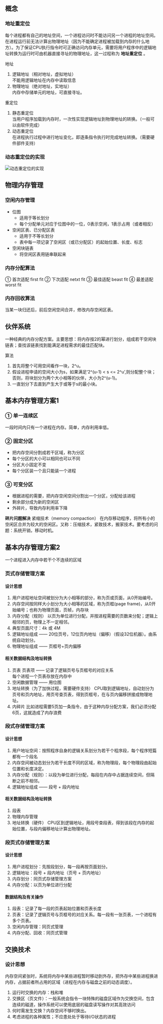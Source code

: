 ## 概念

### 地址重定位
每个进程都有自己的地址空间，一个进程访问时不能访问另一个进程的地址空间。在进程运行前无法计算出物理地址（因为不能确定进程被加载到内存的什么地方）。为了保证CPU执行指令时可正确访问内存单元，需要将用户程序中的逻辑地址转换为运行时可由机器直接寻址的物理地址，这一过程称为 **地址重定位** 。

地址
1. 逻辑地址（相对地址，虚拟地址）  
  不能用逻辑地址在内存中读取信息
2. 物理地址（绝对地址，实地址）  
  内存中存储单元的地址，可直接寻址。

重定位
1. 静态重定位  
  当用户程序加载到内存时，一次性实现逻辑地址到物理地址的转换。（一般可以由软件完成）
2. 动态重定位  
  在进程执行过程中进行地址变化，即逐条指令执行时完成地址转换。（需要硬件部件支持）

### 动态重定位的实现
![动态重定位的实现](https://img2020.cnblogs.com/blog/1062332/202012/1062332-20201213185932621-114282855.png)


## 物理内存管理

### 空闲内存管理
- 位图
  - 适用于等长划分
  - 每个分配单元对应于位图中的一位，0表示空闲，1表示占用（或者相反）
- 空闲区表、已分配区表
  - 适用于不等长划分
  - 表中每一项记录了空闲区（或已分配区）的起始位置、长度、标志
- 空闲块链表
  - 将空闲区表用链串联起来

### 内存分配算法
① 首次适配 first fit
② 下次适配 netxt fit
③ 最佳适配 beast fit
④ 最差适配 worst fit

### 内存回收算法
当某一块归还后，前后空闲空间合并，修改内存空闲区表。


## 伙伴系统
一种经典的内存分配方案。主要思想：将内存按2的幂进行划分，组成若干空闲块链表；查找该链表找到能满足进程需求的最佳匹配块。

算法
1. 首先将整个可用空间看作一块，2^u。
2. 假设进程申请的空间大小为s，如果满足‘2^(u-1) < s <= 2^u’,则分配整个块；  否则，将块划分为两个大小相等的伙伴，大小为2^(u-1)。
3. 一直划分下去直到产生大于或等于s的最小块。

## 基本内存管理方案1
### ① 单一连续区
一段时间内只有一个进程在内存。简单，内存利用率低。

### ② 固定分区
- 把内存空间分割成若干区域，称为分区
- 每个分区的大小可以相同也可以不同
- 分区大小固定不变
- 每个分区装一个且只能装一个进程

### ③ 可变分区
- 根据进程的需要，把内存空闲空间分割出一个分区，分配给该进程
- 剩余部分成为新的空闲区
- 外碎片，导致内存利用率下降

**碎片问题解决**
紧缩技术（memory compaction）
在内存移动程序，将所有小的空闲区合并为较大的空闲区。又称：压缩技术，紧致技术，搬家技术。要考虑的问题：系统开销，移动时机。


## 基本内存管理方案2
一个进程进入内存中若干个不连续的区域
### 页式存储管理方案
#### 设计思想
1. 用户进程地址空间被划分为大小相等的部分，称为页或页面，从0开始编号。
2. 内存空间按同样大小划分为大小相等的区域，称为页框(page frame)，从0开始编号；也称为物理页面，页帧，内存块
3. 内存分配（规则）
  以页为单位进行分配，并按进程需要的页数来分配；逻辑上相邻的页，物理上不一定相邻。
4. 典型页面尺寸：4k 或 4M
5. 逻辑地址组成 —— 20位页号，12位页内地址（偏移）（假设32位机器）。由系统自动划分。
6. 物理地址组成 —— 页框号+页内偏移

#### 相关数据结构及地址转换
1. 页表
页表项 —— 记录了逻辑页号与页框号的对应关系  
每个进程一个页表存放在内存中  
2. 空闲数据管理 —— 用位图
3. 地址转换（为了加快过程，需要硬件支持）
CPU取到逻辑地址，自动划分为页号和页内地址，用页号查页表，得到页框号，在与页内偏移拼接成物理地址。
4. 内碎片
比如进程需要5页加一条指令，由于这种内存分配方案，我们必须分配6页，这就造成了内存浪费

### 段式存储管理方案
#### 设计思想
1. 用户地址空间：按照程序自身的逻辑关系划分为若干个程序段，每个程序短篇都有一个段名
2. 内存空间被动态划分为若干长度不同的区域，称为物理段，每个物理段由起始位置和长度决定。
3. 内存分配（规则）：以段为单位进行分配，每段在内存中占据连续空间，但隔断之前不相邻。
4. 逻辑地址组成 —— 段号 + 段内地址

#### 相关数据结构及地址转换
1. 段表
2. 物理内存管理
3. 地址转换（硬件）
CPU区到逻辑地址，用段号查段表，得到该段在内存的起始位置，与段内偏移地址计算出物理地址。

### 段页式存储管理方案
#### 设计思想
1. 用户进程划分：先按段划分，每一段再按页面划分。
2. 逻辑地址：段号 + 段内地址（页号 + 页内地址）
3. 内存划分：同页式存储管理方案
4. 内存分配：以页为单位进行分配

#### 数据结构及有关操作
1. 段表：记录了每一段的页表起始位置和页表长度
2. 页表：记录了逻辑页号与页框号的对应关系。每一段有一张页表，一个进程有多个页表。
3. 空闲内存管理：同页式管理
4. 内存分配、回收：同页式管理


## 交换技术
### 设计思想
内存空间紧张时，系统将内存中某些进程暂时移动到外存，把外存中某些进程换进内存，占据前者所占用的区域（进程在内存与磁盘之前的动态调度）。
1. 运行时交换的内存：栈和堆
2. 交换区（页文件）：一般系统会指令一块特殊的磁盘区域作为交换空间，包含连续的磁道，操作系统可以使用底层的磁盘读写操作对其高效访问
3. 何时需发生交换？内存空间不够时换出。
4. 考虑进程的各种属性；不应患处处于等待I/O状态的进程

